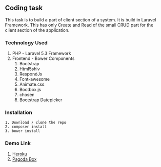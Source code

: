 ## Coding task

This task is to build a part of client section of a system. It is build in Laravel Framework. This has only Create and Read of the small CRUD part for the client section of the application.

### Technology Used

1. PHP - Laravel 5.3 Framework
1. Frontend - Bower Components
	1. Bootstrap
	1. Html5shiv
	1. RespondJs
	1. Font-awesome
	1. Animate.css
	1. Bootbox.js
	1. chosen
	1. Bootstrap Datepicker
	
### Installation
```
1. Download / clone the repo
2. composer install
3. bower install
```

### Demo Link

1. [Heroku](https://coding-task-laravel.herokuapp.com/)
2. [Pagoda Box](http://coding-task-laravel.gopagoda.io/)